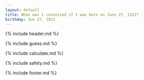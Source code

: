 ```yaml
---
layout: default
title: When was I conceived if I was born on June 27, 1912?
birthday: Jun 27, 1912
---
```


{% include header.md %}

{% include guess.md %}

{% include calculate.md %}

{% include safety.md %}

{% include footer.md %}



